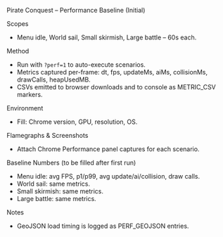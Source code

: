 Pirate Conquest – Performance Baseline (Initial)

Scopes
- Menu idle, World sail, Small skirmish, Large battle – 60s each.

Method
- Run with `?perf=1` to auto-execute scenarios.
- Metrics captured per-frame: dt, fps, updateMs, aiMs, collisionMs, drawCalls, heapUsedMB.
- CSVs emitted to browser downloads and to console as METRIC_CSV markers.

Environment
- Fill: Chrome version, GPU, resolution, OS.

Flamegraphs & Screenshots
- Attach Chrome Performance panel captures for each scenario.

Baseline Numbers (to be filled after first run)
- Menu idle: avg FPS, p1/p99, avg update/ai/collision, draw calls.
- World sail: same metrics.
- Small skirmish: same metrics.
- Large battle: same metrics.

Notes
- GeoJSON load timing is logged as PERF_GEOJSON entries.



